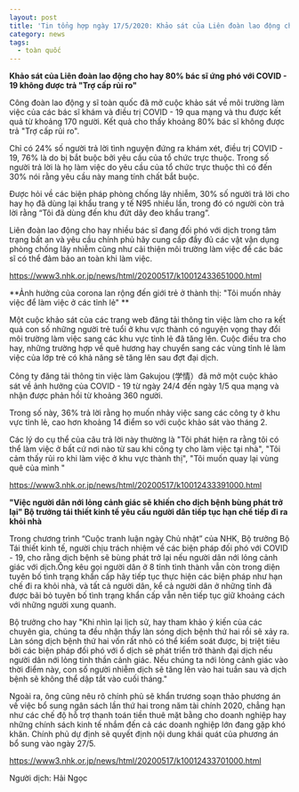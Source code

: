```yaml
---
layout: post
title: 'Tin tổng hợp ngày 17/5/2020: Khảo sát của Liên đoàn lao động cho hay 80% bác sĩ  ứng phó với COVID - 19 không được trả "trợ cấp rủi ro"'
category: news
tags: 
  - toàn quốc
---
```

**Khảo sát của Liên đoàn lao động cho hay 80% bác sĩ ứng phó với COVID - 19 không được trả "Trợ cấp rủi ro"**

Công đoàn lao động y sĩ toàn quốc đã mở cuộc khảo sát về môi trường làm việc của các bác sĩ khám và điều trị COVID - 19 qua mạng và thu được kết quả từ khoảng 170 người. Kết quả cho thấy khoảng 80% bác sĩ không được trả "Trợ cấp rủi ro". 

Chỉ có 24% số người trả lời tình nguyện đứng ra khám xét, điều trị COVID - 19, 76% là do bị bắt buộc bởi yêu cầu của tổ chức trực thuộc. Trong số người trả lời là họ làm việc do yêu cầu của tổ chức trực thuộc thì có đến 30% nói rằng yêu cầu này mang tính chất bắt buộc.

Được hỏi về các biện pháp phòng chống lây nhiễm, 30% số người trả lời cho hay họ đã dùng lại khẩu trang y tế N95 nhiều lần, trong đó có người còn trả lời rằng “Tôi đã dùng đến khu đứt dây đeo khẩu trang”.

Liên đoàn lao động cho hay nhiều bác sĩ đang đối phó với dịch trong tâm trạng bất an và yêu cầu chính phủ hãy cung cấp đầy đủ các vật vận dụng phòng chống lây nhiễm cũng như cải thiện môi trường làm việc để các bác sĩ có thể đảm bảo an toàn khi làm việc.

<https://www3.nhk.or.jp/news/html/20200517/k10012433651000.html>

**Ảnh hưởng của corona lan rộng đến giới trẻ ở thành thị: "Tôi muốn nhảy việc để làm việc ở các tỉnh lẻ" **

Một cuộc khảo sát của các trang web đăng tải thông tin việc làm cho ra kết quả con số những người trẻ tuổi ở khu vực thành có nguyện vọng thay đổi môi trường làm việc sang các khu vực tỉnh lẻ đã tăng lên. Cuộc điều tra cho hay, những trường hợp về quê hương hay chuyển sang các vùng tỉnh lẻ làm việc của lớp trẻ có khả năng sẽ tăng lên sau đợt đại dịch.

Công ty đăng tải thông tin việc làm Gakujou (学情）đã mở một cuộc khảo sát về ảnh hưởng của COVID - 19 từ ngày 24/4 đến ngày 1/5 qua mạng và nhận được phản hồi từ khoảng 360 người.

Trong số này, 36% trả lời rằng họ muốn nhảy việc sang các công ty ở khu vực tỉnh lẻ, cao hơn khoảng 14 điểm so với cuộc khảo sát vào tháng 2.

Các lý do cụ thể của câu trả lời này thường là "Tôi phát hiện ra rằng tôi có thể làm việc ở bất cứ nơi nào từ sau khi công ty cho làm việc tại nhà", "Tôi cảm thấy rủi ro khi làm việc ở khu vực thành thị", "Tôi muốn quay lại vùng quê của mình " 

<https://www3.nhk.or.jp/news/html/20200517/k10012433391000.html>

**"Việc người dân nới lỏng cảnh giác sẽ khiến cho dịch bệnh bùng phát trở lại" Bộ trưởng tái thiết kinh tế yêu cầu người dân tiếp tục hạn chế tiếp đi ra khỏi nhà**

Trong chương trình “Cuộc tranh luận ngày Chủ nhật” của NHK, Bộ trưởng Bộ Tái thiết kinh tế, người chịu trách nhiệm về các biện pháp đối phó với COVID - 19, cho rằng dịch bệnh sẽ bùng phát trở lại nếu người dân nới lỏng cảnh giác với dịch.Ông kêu gọi người dân ở 8 tỉnh tình thành vẫn còn trong diện tuyên bố tình trạng khẩn cấp hãy tiếp tục thực hiện các biện pháp như hạn chế đi ra khỏi nhà, và tất cả người dân, kể cả người dân ở những tỉnh đã được bãi bỏ tuyên bố tình trạng khẩn cấp vẫn nên tiếp tục giữ khoảng cách với những người xung quanh.

Bộ trưởng cho hay "Khi nhìn lại lịch sử, hay tham khảo ý kiến của các chuyên gia, chúng ta đều nhận thấy làn sóng dịch bệnh thứ hai rồi sẽ xảy ra. Làn sóng dịch bệnh thứ hai vốn rất nhỏ có thể kiểm soát được, bị triệt tiêu bởi các biện pháp đối phó với ổ dịch sẽ phát triển trở thành đại dịch nếu người dân nới lỏng tinh thần cảnh giác. Nếu chúng ta nới lỏng cảnh giác vào thời điểm này, con số người nhiễm dịch sẽ tăng lên vào hai tuần sau và dịch bệnh sẽ không thể dập tắt vào cuối tháng."

Ngoài ra, ông cũng nêu rõ chính phủ sẽ khẩn trương soạn thảo phương án về việc bổ sung ngân sách lần thứ hai trong năm tài chính 2020, chẳng hạn như các chế độ hỗ trợ thanh toán tiền thuê mặt bằng cho doanh nghiệp hay những chính sách kinh tế nhắm đến cả các doanh nghiệp lớn đang gặp khó khăn. Chính phủ dự định sẽ quyết định nội dung khái quát của phương án bổ sung vào ngày 27/5.

<https://www3.nhk.or.jp/news/html/20200517/k10012433701000.html>

Người dịch: Hải Ngọc

